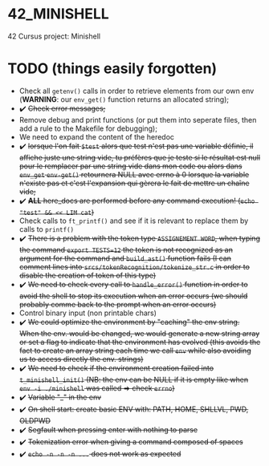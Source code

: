 # 42_MINISHELL
42 Cursus project: Minishell

# TODO (things easily forgotten)
- Check all `getenv()` calls in order to retrieve elements from our own env (**WARNING**: our `env_get()` function returns an allocated string);
- ✔️ ~~Check error messages;~~
- Remove debug and print functions (or put them into seperate files, then add a rule to the Makefile for debugging);
- We need to expand the content of the heredoc
- ✔️ ~~lorsque l'on fait `$test` alors que test n'est pas une variable définie, il affiche juste une string vide, tu préfères que je teste si le résultat est null pour le remplacer par une string vide dans mon code ou alors dans `env_get` `env-get()` retournera NULL avec errno à 0 lorsque la variable n'existe pas et c'est l'expansion qui gèrera le fait de mettre un chaîne vide;~~
- ✔️ ~~**ALL** here_docs are performed before any command execution! (`echo "test" && << LIM cat`)~~
- Check calls to `ft_printf()` and see if it is relevant to replace them by calls to `printf()`
- ✔️ ~~There is a problem with the token type `ASSIGNEMENT WORD`, when typing the command `export TESTS=12` the token is not recognized as an argument for the command and `build_ast()` function fails (I can comment lines into `srcs/tokenRecognition/tokenize_str.c` in order to disable the creation of token of this type)~~
- ✔️ ~~We need to check every call to `handle_error()` function in order to avoid the shell to stop its execution when an error occurs (we should probably comme back to the prompt when an error occurs)~~
- Control binary input (non printable chars)
- ✔️ ~~We could optimize the environment by "caching" the env string. When the env. would be changed, we would generate a new string array or set a flag to indicate that the environment has evolved (this avoids the fact to create an array string each time we call `env` while also avoiding us to access directly the env. strings)~~
- ✔️ ~~We need to check if the environment creation failed into `t_minishell_init()` (NB: the env can be NULL if it is empty like when `env -i ./minishell` was called => check `errno`)~~
- ✔️ ~~Variable "_" in the env~~
- ✔️ ~~On shell start: create basic ENV with: PATH, HOME, SHLLVL, PWD, OLDPWD~~
- ✔️ ~~Segfault when pressing enter with nothing to parse~~
- ✔️ ~~Tokenization error when giving a command composed of spaces~~
- ✔️ ~~`echo -n -n -n ...` does not work as expected~~

